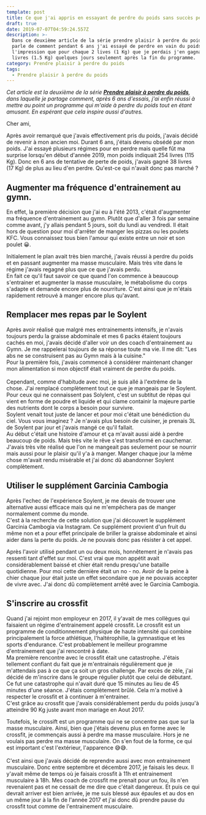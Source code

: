 ```yaml
---
template: post
title: Ce que j'ai appris en essayant de perdre du poids sans succès pendant 6 ans.
draft: true
date: 2019-07-07T04:59:24.557Z
description: >-
  Dans ce deuxième article de la série prendre plaisir à perdre du poids, je
  parle de comment pendant 6 ans j'ai essayé de perdre en vain du poids. J'avais
  l'impression que pour chaque 2 lives (1 Kg) que je perdais j'en gagnais 3
  livres (1.5 Kg) quelques jours seulement après la fin du programme.
category: Prendre plaisir à perdre du poids
tags:
  - Prendre plaisir à perdre du poids
---
```

_Cet article est la deuxième de la série [**Prendre plaisir à perdre du poids**](https://www.didia.me/category/prendre-plaisir-a-perdre-du-poids/), dans laquelle je partage comment, après 6 ans d'essais, j'ai enfin réussi à mettre au point un programme qui m'aide à perdre du poids tout en étant amusant. En espérant que cela inspire aussi d'autres._

Cher ami,

Après avoir remarqué que j'avais effectivement pris du poids, j'avais décidé de revenir à mon ancien moi. Durant 6 ans, j'étais devenu obsédé par mon poids. J'ai essayé plusieurs régimes pour en perdre mais quelle fût ma surprise lorsqu'en début d'année 2019, mon poids indiquait 254 livres (115 Kg). Donc en 6 ans de tentative de perte de poids, j'avais gagné 38 livres (17 Kg) de plus au lieu d'en perdre. Qu'est-ce qui n'avait donc pas marché ?

## Augmenter ma fréquence d'entrainement au gymn.

En effet, la première décision que j'ai eu à l'été 2013, c'était d'augmenter ma fréquence d'entrainement au gymn. Plutôt que d'aller 3 fois par semaine comme avant, j'y allais pendant 5 jours, soit du lundi au vendredi. Il était hors de question pour moi d'arrêter de manger les pizzas ou les poulets KFC. Vous connaissez tous bien l'amour qui existe entre un noir et son poulet 😀.

Initialement le plan avait très bien marché, j'avais réussi à perdre du poids et en passant augmenter ma masse musculaire. Mais très vite dans le régime j'avais regagné plus que ce que j'avais perdu.\
En fait ce qu'il faut savoir ce que quand l'on commence à beaucoup s'entrainer et augmenter la masse musculaire, le métabolisme du corps s'adapte et demande encore plus de nourriture. C'est ainsi que je m'étais rapidement retrouvé à manger encore plus qu'avant.

## Remplacer mes repas par le Soylent

Après avoir réalisé que malgré mes entrainements intensifs, je n'avais toujours perdu la graisse abdominale et mes 6 packs étaient toujours cachés en moi, j'avais décidé d'aller voir un des coach d'entrainement au Gymn. Je me rappelerai toujours de sa réponse toute ma vie. Il me dit: "Les abs ne se construisent pas au Gymn mais à la cuisine."\
Pour la première fois, j'avais commencé à considérer maintenant changer mon alimentation si mon objectif était vraiment de perdre du poids.\
\
Cependant, comme d'habitude avec moi, je suis allé à l'extrême de la chose. J'ai remplacé complètement tout ce que je mangeais par le Soylent.\
Pour ceux qui ne connaissent pas Solylent, c'est un subtitut de répas qui vient en forme de poudre et liquide et qui clame containir la majeure partie des nutrients dont le corps a besoin pour survivre.\
Soylent venait tout juste de lancer et pour moi c'était une bénédiction du ciel. Vous vous imaginez ? Je n'avais plus besoin de cuisiner, je prenais 3L de Soylent par jour et j'avais mangé ce qu'il fallait.\
Au début c'était une histoire d'amour et ça m'avait aussi aidé à perdre beaucoup de poids. Mais très vite le rêve s'est transformé en cauchemar. J'avais très vite réalisé que l'on ne mangeait pas seulement pour se nourrir mais aussi pour le plaisir qu'il y'a à manger. Manger chaque jour la même chose m'avait rendu misérable et j'ai donc dû abandonner Soylent complètement.

## Utiliser le supplément Garcinia Cambogia

Après l'echec de l'expérience Soylent, je me devais de trouver une alternative aussi efficace mais qui ne m'empêchera pas de manger normalement comme du monde. \
C'est à la recherche de cette solution que j'ai découvert le supplément Garcinia Cambogia via Instagram. Ce supplément provient d'un fruit du même non et a pour effet principale de briller la graisse abdominale et ainsi aider dans la perte du poids. Je ne pouvais donc pas résister à cet appel.

Après l'avoir utilisé pendant un ou deux mois, honnêtement je n'avais pas ressenti tant d'effet sur moi. C'est vrai que mon appétit avait considérablement baissé et chier était rendu presqu'une bataille quotidienne. Pour moi cette dernière était un no - no. Avoir de la peine à chier chaque jour était juste un effet secondaire que je ne pouvais accepter de vivre avec. J'ai donc dû complètement arrêté avec le Garcinia Cambogia.

## S'inscrire au crossfit

Quand j'ai rejoint mon employeur en 2017, il y'avait de mes collègues qui faisaient un régime d'entrainement appelé crossfit. Le crossfit est un programme de conditionnement physique de haute intensité qui combine principalement la force athlétique, l'haltérophilie, la gymnastique et les sports d'endurance. C'est probablement le meilleur programme d'entrainement que j'ai rencontré à date.\
Ma première rencontre avec le crossfit était une catastrophe. J'étais tellement confiant du fait que je m'entrainais régulièrement que je m'attendais pas à ce que ça soit un gros challenge. Par excès de zèle, j'ai décidé de m'inscrire dans le groupe régulier plutôt que celui de débutant. Ce fut une catastrophe qui n'avait duré  que 15 minutes au lieu de 45 minutes d'une séance. J'étais complètement brûlé. Cela m'a motivé à respecter le crossfit et à continuer à m'entrainer.\
C'est grâce au crossfit que j'avais considérablement perdu du poids jusqu'à atteindre 90 Kg juste avant mon mariage en Aout 2017.

Toutefois, le crossift est un programme qui ne se concentre pas que sur la masse musculaire. Ainsi, bien que j'étais devenu plus en forme avec le crossfit, je commençais aussi à perdre ma masse musculaire. Hors je ne voulais pas perdre ma masse musculaire. On s'en fout de la forme, ce qui est important c'est l'extérieur, l'apparence 😅😅. \
\
C'est ainsi que j'avais décidé de reprendre aussi avec mon entrainement musculaire. Donc entre septembre et décembre 2017, je faisais les deux. Il y'avait même de temps où je faisais crossfit à 11h et entrainement musculaire à 18h. Mes coach de crossfit me prenait pour un fou, ils n'en revenaient pas et ne cessait de me dire que c'était dangereux. Et puis ce qui devrait arriver est bien arrivée, je me suis blessé aux épaules et au dos en un même jour à la fin de l'année 2017 et j'ai donc dû prendre pause du crossfit tout comme de l'entrainement musculaire.
